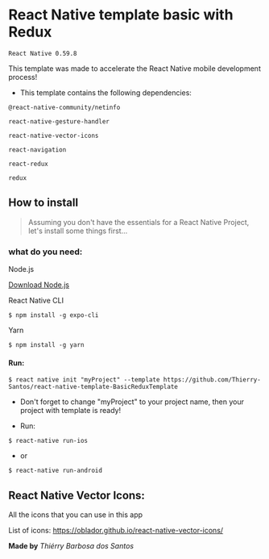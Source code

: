 # React Native template basic with Redux

`React Native 0.59.8`

This template was made to accelerate the React Native mobile development process!

 - This template contains the following dependencies:
 
 `@react-native-community/netinfo`
 
 `react-native-gesture-handler`
 
 `react-native-vector-icons`
 
 `react-navigation`
 
 `react-redux`
 
 `redux`

## How to install

> Assuming you don't have the essentials for a React Native Project, let's install some things first...

### what do you need:

Node.js

[Download Node.js](https://nodejs.org/en/download/)

React Native CLI
```
$ npm install -g expo-cli
```

Yarn
```
$ npm install -g yarn
```

#### Run:
```
$ react native init "myProject" --template https://github.com/Thierry-Santos/react-native-template-BasicReduxTemplate 
```
 - Don't forget to change "myProject" to your project name, then your project with template is ready!
 
 - Run: 
 ```
 $ react-native run-ios
 ``` 
 - or
 ```
 $ react-native run-android
 ```

## React Native Vector Icons:

All the icons that you can use in this app

List of icons: https://oblador.github.io/react-native-vector-icons/

**Made by** *Thiérry Barbosa dos Santos*